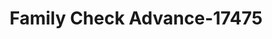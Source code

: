 ---
f_zip-code: 38930
f_state-code: MS
title: Family Check Advance-17475
f_phone: 662-459-4141
f_city-only: Greenwood
f_address: 919 Highway 82 West Greenwood
f_location-unique-id: '17475'
slug: family-check-advance-17475
updated-on: '2024-05-30T13:46:58.046Z'
created-on: '2024-05-30T13:36:59.803Z'
published-on: '2024-05-30T13:54:32.469Z'
f_city-state: cms/city/greenwood-ms.md
f_company: cms/company/family-check-advance.md
f_state: cms/state/mississippi.md
layout: '[payday-loan].html'
tags: payday-loan
---